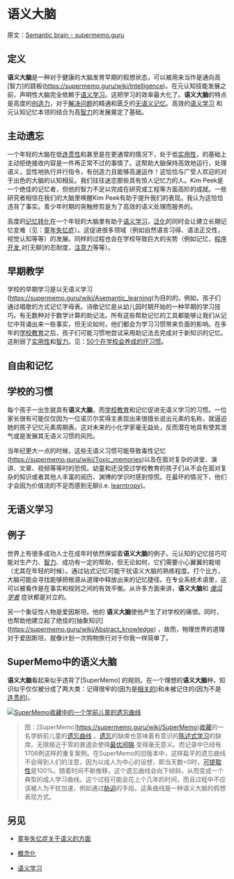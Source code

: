 # 语义大脑

原文：[Semantic brain - supermemo.guru](https://supermemo.guru/wiki/Semantic_brain)

## 定义

**语义大脑**是一种对于健康的大脑发育早期的假想状态，可以被用来当作是通向高[智力]的跳板(https://supermemo.guru/wiki/Intelligence)。在元认知技能发展之前，声明性大脑完全依赖于[语义学习](https://supermemo.guru/wiki/Semantic_learning)。这把学习的效率最大化了。**语义大脑**的特点是高度的[创造力](https://supermemo.guru/wiki/Creativity)，对于[解决问题](https://supermemo.guru/wiki/Problem_solving)的精通和匮乏的[无语义记忆](https://supermemo.guru/wiki/Asemantic_learning)。高效的[语义学习](https://supermemo.guru/wiki/Semantic_learning) 和元认知记忆本领的结合为高[智力](https://supermemo.guru/wiki/Intelligence)的发展奠定了基础。

## 主动遗忘

一个年轻的大脑在低[连贯性](https://supermemo.guru/wiki/Coherence)和甚至是在更通常的情况下，处于低[实用性](https://supermemo.guru/wiki/Applicability)，的基础上主动拒绝接收内容是一件再正常不过的事情了。这帮助大脑保持高效地运行，处理语义，显性地执行并行指令，有创造力且能够高速运作！这恰恰与广受人欢迎的对于出色的大脑的认知相反。我们往往迷恋那些具有惊人记忆力的人。Kim Peek是一个绝佳的记忆者，但他的智力不足以完成在研究或工程等方面高阶的成就。一些研究者相信在我们的大脑里唤醒Kim Peek有助于提升我们的表现。我认为这恰恰违背了事实。青少年时期的突触修剪是为了高效的语义处理而服务的。

高度的[记忆转化](https://supermemo.guru/wiki/Conceptualization)在一个年轻的大脑里有助于[语义学习](https://supermemo.guru/wiki/Semantic_learning)，[泛化](https://supermemo.guru/wiki/Generalization)的同时会让建立长期记忆变难（见：[童年失忆症](https://supermemo.guru/wiki/Childhood_amnesia)）。这促进很多领域（例如自然语言习得、语法正交性，视觉认知等等）的发展。同样的过程也会在学校导致巨大的劣势（例如记忆，[程序开发](https://supermemo.guru/wiki/Curriculum),对[无聊]的忍耐度，[注意力](https://supermemo.guru/wiki/ADHD)等等）。

## 早期教学

学校的早期学习是以无语义学习(https://supermemo.guru/wiki/Asemantic_learning)为目的的。例如，孩子们通过唱歌的方式记忆字母表。诗歌记忆是从幼儿园时期开始的一种早期的学习技巧。有无数种对于数学计算的助记法。所有这些帮助记忆的工具都能够让我们从记忆中背诵出来一些事实，但无论如何，他们都会为学习习惯带来负面的影响。在多年的[学校教育](https://supermemo.guru/wiki/Schooling)之后，孩子们可能习惯地尝试采用助记法去完成对于新知识的记忆。这削弱了[实用性](https://supermemo.guru/wiki/Applicability)和[智力](https://supermemo.guru/wiki/Intelligence)。见：[50个在学校会养成的坏习惯](https://supermemo.guru/wiki/50_bad_habits_learned_at_school)。

## 自由和记忆

## 学校的习惯

每个孩子一出生就具有**语义大脑**，而[学校教育](https://supermemo.guru/wiki/Schooling)和记忆促进无语义学习的习惯。一位家长很有可能仅仅因为一位诺贝尔奖得主表现出来很擅长说出元素的名称，就逼迫她的孩子记忆元素周期表。这对未来的小化学家毫无益处，反而潜在地具有使其泄气或是发展其无语义习惯的风险。

当年纪更大一点的时候，这些无语义习惯可能导致毒性记忆(https://supermemo.guru/wiki/Toxic_memories)以及在面对复杂的讲堂、演讲、文章、视频等等时的恐慌。幼童和还没受过学校教育的孩子们从不会在面对复杂的知识或者其他人丰富的阅历、渊博的学识时感到惊慌。在最坏的情况下，他们才会因为价值流的不足而感到无聊(i.e. [learntropy](https://supermemo.guru/wiki/Learntropy))。

##  无语义学习

## 例子

世界上有很多成功人士在成年时依然保留着**语义大脑**的例子。元认知的记忆技巧可能对生产力、[智力](https://supermemo.guru/wiki/Intelligence)、成功有一定的帮助，但无论如何，它们需要小心翼翼的栽培（尤其在年轻的时候）。通过钻式记忆可能干扰语义大脑的熟练程度。打个比方，大脑可能会寻找能够把根源从道理中释放出来的记忆捷径。在专业系统术语里，这可以被看作是在事实和规则之间的有效平衡。从许多方面来讲，**语义大脑**和 *[傻瓜学者](https://en.wikipedia.org/wiki/Savant_syndrome)* 症状都是对立的。

另一个象征性人物是爱因斯坦。他的 **语义大脑**使他产生了对学校的痛恨。同时，也帮助他建立起了绝佳的[抽象知识] (https://supermemo.guru/wiki/Abstract_knowledge) ，故而，物理世界的道理对于爱因斯坦，就像计划一次购物旅行对于你我一样简单了。

## SuperMemo中的语义大脑

**语义大脑**看起来似乎违背了[SuperMemo] 的规则。在一个理想的**语义大脑**种，知识似乎仅仅被分成了两大类：记得很牢的(因为是[相关的](https://supermemo.guru/wiki/Applicability))和未被记住的(因为不是[连贯的](https://supermemo.guru/wiki/Coherent))。

[![SuperMemo收藏中的一个学前儿童的遗忘曲线](https://supermemo.guru/images/thumb/5/56/Forgetting_curve_from_preschoolers_SuperMemo_collection.jpg/600px-Forgetting_curve_from_preschoolers_SuperMemo_collection.jpg)](https://supermemo.guru/wiki/File:Forgetting_curve_from_preschoolers_SuperMemo_collection.jpg)

>图：[SuperMemo]https://supermemo.guru/wiki/SuperMemo)[收藏](https://supermemo.guru/wiki/Collection)的一名学龄前儿童的[遗忘曲线](https://supermemo.guru/wiki/Forgetting_curve) 。[遗忘](https://supermemo.guru/wiki/Forgetting)的缺席也意味着有意识的[陈述式学习](https://supermemo.guru/wiki/Declarative_learning)的缺席。无限接近于零的衰退会使得[最优间隔](https://supermemo.guru/wiki/Optimum_interval) 变得毫无意义。而记录中已经有1706例这样的重复案例。在SuperMemo的旧版本中，这样扁平的遗忘曲线不会得到人们的注意，因为以成人为中心的设想，即当天数=0时，[可提取性](https://supermemo.guru/wiki/Retrievability)是100%。随着时间不断推移，这个遗忘曲线会向下倾斜，从而变成一个典型的成人学习曲线。这个过程可能会花上个几年的时间，而且过程中不应该被人为干扰加速，例如通过[胁迫](https://supermemo.guru/wiki/Coercion)的手段。这条曲线是一种语义大脑的假想表现方式。

## 另见

- [童年失忆症关于语义的方面](https://supermemo.guru/wiki/Semantic_aspects_of_childhood_amnesia)

- [概念化](https://supermemo.guru/wiki/Conceptualization)

- [语义学习](https://supermemo.guru/wiki/Semantic_learning)